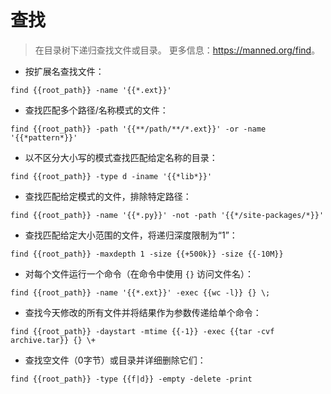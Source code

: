 # 查找

> 在目录树下递归查找文件或目录。
> 更多信息：<https://manned.org/find>。

- 按扩展名查找文件：

`find {{root_path}} -name '{{*.ext}}'`

- 查找匹配多个路径/名称模式的文件：

`find {{root_path}} -path '{{**/path/**/*.ext}}' -or -name '{{*pattern*}}'`

- 以不区分大小写的模式查找匹配给定名称的目录：

`find {{root_path}} -type d -iname '{{*lib*}}'`

- 查找匹配给定模式的文件，排除特定路径：

`find {{root_path}} -name '{{*.py}}' -not -path '{{*/site-packages/*}}'`

- 查找匹配给定大小范围的文件，将递归深度限制为“1”：

`find {{root_path}} -maxdepth 1 -size {{+500k}} -size {{-10M}}`

- 对每个文件运行一个命令（在命令中使用 `{}` 访问文件名）：

`find {{root_path}} -name '{{*.ext}}' -exec {{wc -l}} {} \;`

- 查找今天修改的所有文件并将结果作为参数传递给单个命令：

`find {{root_path}} -daystart -mtime {{-1}} -exec {{tar -cvf archive.tar}} {} \+`

- 查找空文件（0字节）或目录并详细删除它们：

`find {{root_path}} -type {{f|d}} -empty -delete -print`
